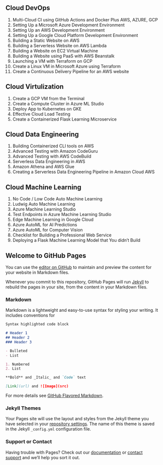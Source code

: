 ## Cloud DevOps

1)	Multi-Cloud CI using GitHub Actions and Docker Plus AWS, AZURE, GCP
2)	Setting Up a Microsoft Azure Development Environment 
3)	Setting Up an AWS Development Environment
4)	Setting Up a Google Cloud Platform Development Environment 
5)	Building a Static Website on AWS 
6)	Building a Serverless Website on AWS Lambda
7)	Building a Website on EC2 Virtual Machine
8)	Building a Website using PaaS with AWS Beanstalk 
9)	Launching a VM with Terraform on GCP 
10)	Create a Linux VM in Microsoft Azure using Terraform
11)	Create a Continuous Delivery Pipeline for an AWS website 

## Cloud Virtulization 

1)	Create a GCP VM from the Terminal
2)	Create a Compute Cluster in Azure ML Studio
3)	Deploy App to Kubernetes on GKE 
4)	Effective Cloud Load Testing 
5)	Create a Containerized Flask Learning Microservice 

## Cloud Data Engineering 

1)	Building Containerized CLI tools on AWS 
2)	Advanced Testing with Amazon CodeGuru 
3)	Advanced Testing with AWS CodeBuild 
4)	Serverless Data Engineering in AWS
5)	Amazon Athena and AWS Glue
6)	Creating a Serverless Data Engineering Pipeline in Amazon Cloud AWS

## Cloud Machine Learning 

1)	No Code / Low Code Auto Machine Learning
2)	Ludwig Auto Machine Learning
3)	Azure Machine Learning Studio
4)	Test Endpoints in Azure Machine Learning Studio
5)	Edge Machine Learning in Google Cloud
6)	Azure AutoML for AI Predictions 
7)	Azure AutoML for Computer Vision 
8)	Checklist for Building a Professional Web Service 
9)	Deploying a Flask Machine Learning Model that You didn’t Build 













## Welcome to GitHub Pages

You can use the [editor on GitHub](https://github.com/dewitt4/Cloud-Architect-Project-Portfolio/edit/gh-pages/index.md) to maintain and preview the content for your website in Markdown files.

Whenever you commit to this repository, GitHub Pages will run [Jekyll](https://jekyllrb.com/) to rebuild the pages in your site, from the content in your Markdown files.

### Markdown

Markdown is a lightweight and easy-to-use syntax for styling your writing. It includes conventions for

```markdown
Syntax highlighted code block

# Header 1
## Header 2
### Header 3

- Bulleted
- List

1. Numbered
2. List

**Bold** and _Italic_ and `Code` text

[Link](url) and ![Image](src)
```

For more details see [GitHub Flavored Markdown](https://guides.github.com/features/mastering-markdown/).

### Jekyll Themes

Your Pages site will use the layout and styles from the Jekyll theme you have selected in your [repository settings](https://github.com/dewitt4/Cloud-Architect-Project-Portfolio/settings/pages). The name of this theme is saved in the Jekyll `_config.yml` configuration file.

### Support or Contact

Having trouble with Pages? Check out our [documentation](https://docs.github.com/categories/github-pages-basics/) or [contact support](https://support.github.com/contact) and we’ll help you sort it out.
